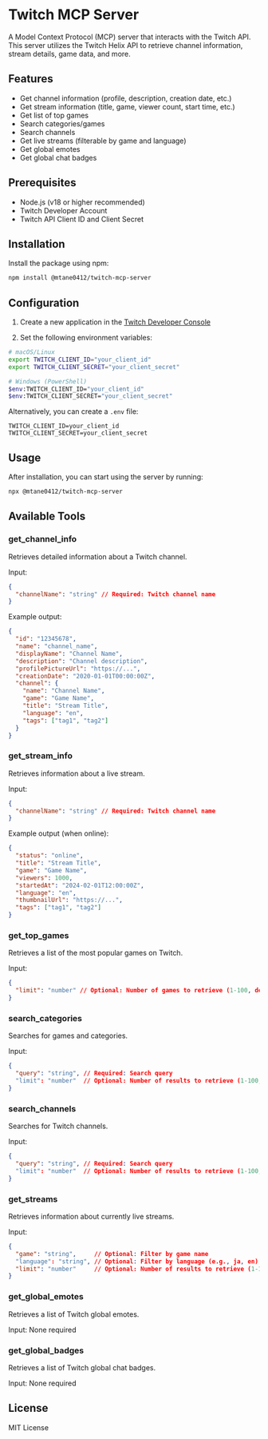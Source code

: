 # Twitch MCP Server

A Model Context Protocol (MCP) server that interacts with the Twitch API. This server utilizes the Twitch Helix API to retrieve channel information, stream details, game data, and more.

## Features

- Get channel information (profile, description, creation date, etc.)
- Get stream information (title, game, viewer count, start time, etc.)
- Get list of top games
- Search categories/games
- Search channels
- Get live streams (filterable by game and language)
- Get global emotes
- Get global chat badges

## Prerequisites

- Node.js (v18 or higher recommended)
- Twitch Developer Account
- Twitch API Client ID and Client Secret

## Installation

Install the package using npm:

```bash
npm install @mtane0412/twitch-mcp-server
```

## Configuration

1. Create a new application in the [Twitch Developer Console](https://dev.twitch.tv/console)

2. Set the following environment variables:

```bash
# macOS/Linux
export TWITCH_CLIENT_ID="your_client_id"
export TWITCH_CLIENT_SECRET="your_client_secret"

# Windows (PowerShell)
$env:TWITCH_CLIENT_ID="your_client_id"
$env:TWITCH_CLIENT_SECRET="your_client_secret"
```

Alternatively, you can create a `.env` file:

```env
TWITCH_CLIENT_ID=your_client_id
TWITCH_CLIENT_SECRET=your_client_secret
```

## Usage

After installation, you can start using the server by running:

```bash
npx @mtane0412/twitch-mcp-server
```

## Available Tools

### get_channel_info
Retrieves detailed information about a Twitch channel.

Input:
```json
{
  "channelName": "string" // Required: Twitch channel name
}
```

Example output:
```json
{
  "id": "12345678",
  "name": "channel_name",
  "displayName": "Channel Name",
  "description": "Channel description",
  "profilePictureUrl": "https://...",
  "creationDate": "2020-01-01T00:00:00Z",
  "channel": {
    "name": "Channel Name",
    "game": "Game Name",
    "title": "Stream Title",
    "language": "en",
    "tags": ["tag1", "tag2"]
  }
}
```

### get_stream_info
Retrieves information about a live stream.

Input:
```json
{
  "channelName": "string" // Required: Twitch channel name
}
```

Example output (when online):
```json
{
  "status": "online",
  "title": "Stream Title",
  "game": "Game Name",
  "viewers": 1000,
  "startedAt": "2024-02-01T12:00:00Z",
  "language": "en",
  "thumbnailUrl": "https://...",
  "tags": ["tag1", "tag2"]
}
```

### get_top_games
Retrieves a list of the most popular games on Twitch.

Input:
```json
{
  "limit": "number" // Optional: Number of games to retrieve (1-100, default: 20)
}
```

### search_categories
Searches for games and categories.

Input:
```json
{
  "query": "string", // Required: Search query
  "limit": "number"  // Optional: Number of results to retrieve (1-100, default: 20)
}
```

### search_channels
Searches for Twitch channels.

Input:
```json
{
  "query": "string", // Required: Search query
  "limit": "number"  // Optional: Number of results to retrieve (1-100, default: 20)
}
```

### get_streams
Retrieves information about currently live streams.

Input:
```json
{
  "game": "string",     // Optional: Filter by game name
  "language": "string", // Optional: Filter by language (e.g., ja, en)
  "limit": "number"     // Optional: Number of results to retrieve (1-100, default: 20)
}
```

### get_global_emotes
Retrieves a list of Twitch global emotes.

Input: None required

### get_global_badges
Retrieves a list of Twitch global chat badges.

Input: None required

## License

MIT License